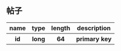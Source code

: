 ## 帖子
<table>
        <tr>
            <th>name</th>
            <th>type</th>
            <th>length</th>
            <th>description</th>
        </tr>
        <tr>
            <th>id</th>
            <th>long</th>
            <th>64</th>
            <th>primary key</th>
        </tr>
  </table>
  